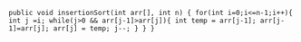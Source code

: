``
public void insertionSort(int arr[], int n)
  {
      for(int i=0;i<=n-1;i++){
          int j =i;
          while(j>0 && arr[j-1]>arr[j]){
              int temp = arr[j-1];
              arr[j-1]=arr[j];
              arr[j] = temp;
              j--;
          }
      }
  }
 ``
